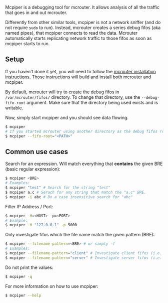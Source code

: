 Mcpiper is a debugging tool for mcrouter. It allows analysis of all the traffic that goes in and out mcrouter. 

Differently from other similar tools, mcpiper is not a network sniffer (and do not require `sudo` to run). Instead, mcrouter creates a series debug fifos (aka named pipes), that mcpiper connects to read the data. Mcrouter automatically starts replicating network traffic to those fifos as soon as mcpiper starts to run.

## Setup
If you haven't done it yet, you will need to follow the [mcrouter installation instructions](https://github.com/facebook/mcrouter/wiki/mcrouter-installation). Those instructions will build and install both mcrouter and mcpiper.

By default, mcrouter will try to create the debug fifos in `/var/mcrouter/fifos/` directory. To change that directory, use the `--debug-fifo-root` argument. Make sure that the directory being used exists and is writable.

Now, simply start mcpiper and you should see data flowing. 
```bash
$ mcpiper 
# If you started mcrouter using another directory as the debug fifos root:
$ mcpiper --fifo-root="<PATH>"
```

## Common use cases
Search for an expression. Will match everything that **contains** the given BRE (basic regular expression):
```bash
$ mcpiper <BRE>
# Examples:
$ mcpiper "test" # Search for the string "test"
$ mcpiper a.c # Serach for any string that match the "a.c" BRE.
$ mcpiper -i abc # Do a case insensitive search for "abc"
```

Filter IP Address / Port:
```bash
$ mcpiper -H=<HOST> -p=<PORT>
# Example:
$ mcpiper -H "127.0.0.1" -p 5000
```

Only investigate fifos which the file name match the given pattern (BRE):
```bash
$ mcpiper --filename-pattern=<BRE> # or simply -f
# Examples:
$ mcpiper --filename-pattern="client" # Investigate client fifos (i.e. data sent to memcached).
$ mcpiper --filename-pattern="server" # Investigate server fifos (i.e. data received by mcrouter)
```

Do not print the values:
```bash
$ mcpiper -q
```


For more information on how to use mcpiper:
```bash
$ mcpiper --help
```